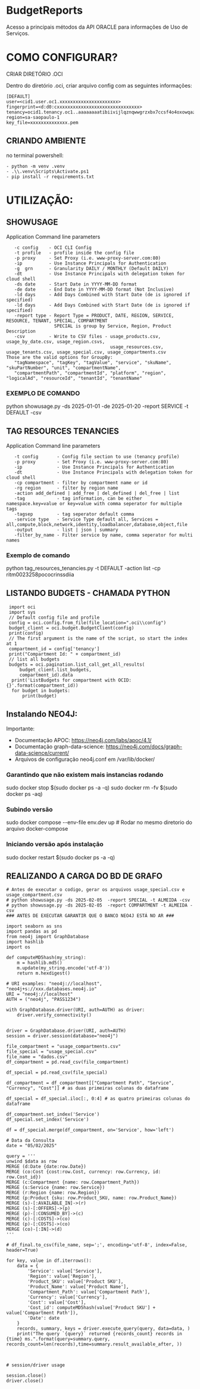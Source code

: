 # BudgetReports
 
Acesso a principais métodos da API ORACLE para informações de Uso de Serviços.


# COMO CONFIGURAR?

CRIAR DIRETÓRIO .OCI

Dentro do diretório .oci, criar arquivo config com as seguintes informações:

```
[DEFAULT]
user=<cid1.user.oc1.xxxxxxxxxxxxxxxxxxxxxx>
fingerprint=<d:d0:cxxxxxxxxxxxxxxxxxxxxxxxxxxxxxxx>
tenancy=ocid1.tenancy.oc1..aaaaaaaatibiivijlqznqwwgrzxbx7ccsf4o4oxowqazkds7qurhtus6r6sa
region=sa-saopaulo-1
key_file=xxxxxxxxxxxxxx.pem
```

## CRIANDO AMBIENTE

no terminal powershell:
```
- python -m venv .venv
- .\\.venv\Scripts\Activate.ps1  
- pip install -r requirements.txt
```


# UTILIZAÇÃO:


## SHOWUSAGE 
Application Command line parameters

```
   -c config    - OCI CLI Config
   -t profile   - profile inside the config file
   -p proxy     - Set Proxy (i.e. www-proxy-server.com:80)
   -ip          - Use Instance Principals for Authentication
   -g  grn      - Granularity DAILY / MONTHLY (Default DAILY)
   -dt          - Use Instance Principals with delegation token for cloud shell
   -ds date     - Start Date in YYYY-MM-DD format
   -de date     - End Date in YYYY-MM-DD format (Not Inclusive)
   -ld days     - Add Days Combined with Start Date (de is ignored if specified)
   -ld days     - Add Days Combined with Start Date (de is ignored if specified)
   -report type - Report Type = PRODUCT, DATE, REGION, SERVICE, RESOURCE, TENANT, SPECIAL, COMPARTMENT
                  SPECIAL is group by Service, Region, Product Description
   -csv         - Write to CSV files - usage_products.csv, usage_by_date.csv, usage_region.csvs,
                                       usage_resources.csv, usage_tenants.csv, usage_special.csv, usage_compartments.csv
Those are the valid options for GroupBy:
   "tagNamespace", "tagKey", "tagValue", "service", "skuName", "skuPartNumber", "unit", "compartmentName",
   "compartmentPath", "compartmentId", "platform", "region", "logicalAd", "resourceId", "tenantId", "tenantName"

```
### EXEMPLO DE COMANDO
 python showusage.py -ds 2025-01-01 -de 2025-01-20  -report SERVICE -t DEFAULT -csv 


## TAG RESOURCES TENANCIES

Application Command line parameters

```
   -t config       - Config file section to use (tenancy profile)  
   -p proxy        - Set Proxy (i.e. www-proxy-server.com:80) 
   -ip             - Use Instance Principals for Authentication 
   -dt             - Use Instance Principals with delegation token for cloud shell
   -cp compartment - filter by compartment name or id
   -rg region      - filter by region name
   -action add_defined | add_free | del_defined | del_free | list
   -tag            - tag information, can be either namespace.key=value or key=value with comma seperator for multiple tags
   -tagsep         - tag seperator default comma
   -service type   - Service Type default all, Services = all,compute,block,network,identity,loadbalancer,database,object,file
   -output         - list | json | summary
   -filter_by_name - Filter service by name, comma seperator for multi names
```

### Exemplo de comando

python tag_resources_tenancies.py -t DEFAULT -action list -cp ritm0023258pococrinssdiia  

## LISTANDO BUDGETS - CHAMADA PYTHON

```
 import oci
 import sys
 // Default config file and profile
 config = oci.config.from_file(file_location=".oci\\config")
 budget_client = oci.budget.BudgetClient(config)
 print(config)
 // The first argument is the name of the script, so start the index at 1
 compartment_id = config['tenancy']
 print("Compartment Id: " + compartment_id)
 // list all budgets
 budgets = oci.pagination.list_call_get_all_results(
     budget_client.list_budgets,
     compartment_id).data
  print('ListBudgets for compartment with OCID: {}'.format(compartment_id))
  for budget in budgets:
      print(budget)
```



## Instalando NEO4J:

Importante:
- Documentação APOC: https://neo4j.com/labs/apoc/4.1/
- Documentação graph-data-science: https://neo4j.com/docs/graph-data-science/current/
- Arquivos de configuração neo4j.conf em /var/lib/docker/


### Garantindo que não existem mais instancias rodando
sudo docker stop $(sudo docker ps -a -q)
sudo docker rm -fv $(sudo docker ps -aq)

### Subindo versão 
sudo docker compose --env-file env.dev up    # Rodar no mesmo diretorio do arquivo docker-compose

### Iniciando versão após instalação
sudo docker restart $(sudo docker ps -a -q)


## REALIZANDO A CARGA DO BD DE GRAFO

``` 
# Antes de executar o codigo, gerar os arquivos usage_special.csv e usage_compartment.csv
# python showusage.py -ds 2025-02-05  -report SPECIAL -t ALMEIDA -csv 
# python showusage.py -ds 2025-02-05  -report COMPARTMENT -t ALMEIDA -csv 
### ANTES DE EXECUTAR GARANTIR QUE O BANCO NEO4J ESTÁ NO AR ###

import seaborn as sns
import pandas as pd
from neo4j import GraphDatabase
import hashlib
import os

def computeMD5hash(my_string):
    m = hashlib.md5()
    m.update(my_string.encode('utf-8'))
    return m.hexdigest()

# URI examples: "neo4j://localhost", "neo4j+s://xxx.databases.neo4j.io"
URI = "neo4j://localhost"
AUTH = ("neo4j", "PASS1234")

with GraphDatabase.driver(URI, auth=AUTH) as driver:
    driver.verify_connectivity()


driver = GraphDatabase.driver(URI, auth=AUTH)
session = driver.session(database="neo4j")

file_compartment = "usage_compartments.csv"
file_special = "usage_special.csv"
file_name = "dados.csv"
df_compartment = pd.read_csv(file_compartment)

df_special = pd.read_csv(file_special)

df_compartment = df_compartment[["Compartment Path", "Service", "Currency", "Cost"]] # as duas primeiras colunas do dataframe

df_special = df_special.iloc[:, 0:4] # as quatro primeiras colunas do dataframe

df_compartment.set_index('Service')
df_special.set_index('Service')

df = df_special.merge(df_compartment, on='Service', how='left')

# Data da Consulta
date = "05/02/2025"

query = '''
unwind $data as row
MERGE (d:Date {date:row.Date})
MERGE (co:Cost {cost:row.Cost, currency: row.Currency, id: row.Cost_id})
MERGE (c:Compartment {name: row.Compartment_Path})
MERGE (s:Service {name: row.Service})
MERGE (r:Region {name: row.Region})
MERGE (p:Product {sku: row.Product_SKU, name: row.Product_Name})
MERGE (s)-[:AVAILABLE_IN]->(r)
MERGE (s)-[:OFFERS]->(p)
MERGE (p)-[:CONSUMED_BY]->(c)
MERGE (c)-[:COSTS]->(co)
MERGE (p)-[:COSTS]->(co)
MERGE (co)-[:IN]->(d)
'''

# df_final.to_csv(file_name, sep=';', encoding='utf-8', index=False, header=True)

for key, value in df.iterrows():
    data = {
        'Service': value['Service'],
        'Region': value['Region'],
        'Product_SKU': value['Product SKU'],
        'Product_Name': value['Product Name'],
        'Compartment_Path': value['Compartment Path'],
        'Currency': value['Currency'],
        'Cost': value['Cost'],
        'Cost_id': computeMD5hash(value['Product SKU'] + value['Compartment Path']),
        'Date': date
    }
    records, summary, keys = driver.execute_query(query, data=data, )
    print("The query `{query}` returned {records_count} records in {time} ms.".format(query=summary.query, records_count=len(records),time=summary.result_available_after, ))



# session/driver usage

session.close()
driver.close()
``` 

